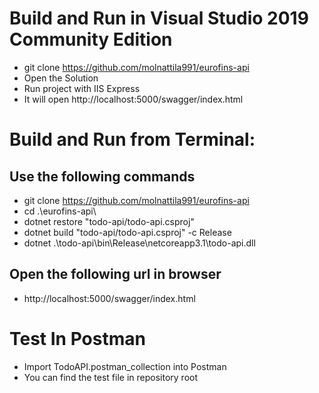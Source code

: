 # Build and Run in Visual Studio 2019 Community Edition
- git clone https://github.com/molnattila991/eurofins-api
- Open the Solution
- Run project with IIS Express
- It will open http://localhost:5000/swagger/index.html

# Build and Run from Terminal:
## Use the following commands
- git clone https://github.com/molnattila991/eurofins-api
- cd .\eurofins-api\
- dotnet restore "todo-api/todo-api.csproj"
- dotnet build "todo-api/todo-api.csproj" -c Release
- dotnet .\todo-api\bin\Release\netcoreapp3.1\todo-api.dll

## Open the following url in browser
- http://localhost:5000/swagger/index.html

# Test In Postman
- Import TodoAPI.postman_collection into Postman
- You can find the test file in repository root
